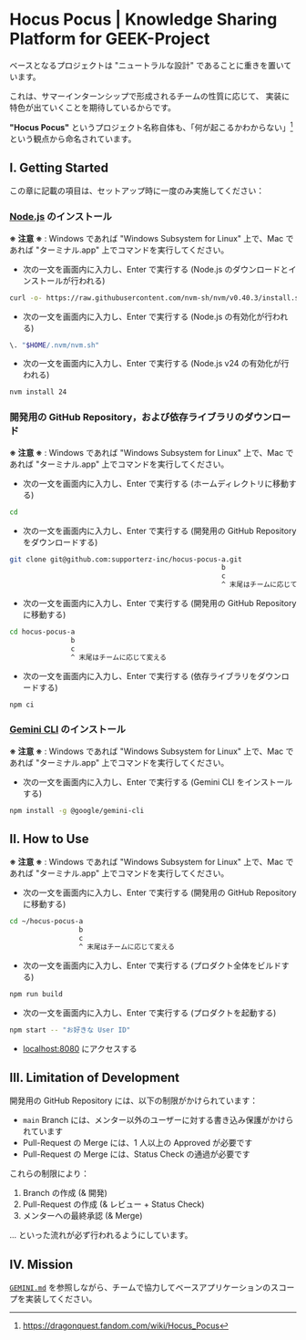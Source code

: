 Hocus Pocus | Knowledge Sharing Platform for GEEK-Project
===============================================================================

ベースとなるプロジェクトは "ニュートラルな設計" であることに重きを置いています。

これは、サマーインターンシップで形成されるチームの性質に応じて、 実装に特色が出ていくことを期待しているからです。

**"Hocus Pocus"** というプロジェクト名称自体も、「何が起こるかわからない」[^1]という観点から命名されています。


## I. Getting Started

この章に記載の項目は、セットアップ時に一度のみ実施してください：

### [Node.js](https://nodejs.org) のインストール

**※ 注意 ※** : Windows であれば "Windows Subsystem for Linux" 上で、Mac であれば "ターミナル.app" 上でコマンドを実行してください。

- 次の一文を画面内に入力し、Enter で実行する (Node.js のダウンロードとインストールが行われる)

```sh
curl -o- https://raw.githubusercontent.com/nvm-sh/nvm/v0.40.3/install.sh | bash
```

- 次の一文を画面内に入力し、Enter で実行する (Node.js の有効化が行われる)

```sh
\. "$HOME/.nvm/nvm.sh"
```

- 次の一文を画面内に入力し、Enter で実行する (Node.js v24 の有効化が行われる)

```sh
nvm install 24
```

### 開発用の GitHub Repository，および依存ライブラリのダウンロード

**※ 注意 ※** : Windows であれば "Windows Subsystem for Linux" 上で、Mac であれば "ターミナル.app" 上でコマンドを実行してください。

- 次の一文を画面内に入力し、Enter で実行する (ホームディレクトリに移動する)

```sh
cd
```

- 次の一文を画面内に入力し、Enter で実行する (開発用の GitHub Repository をダウンロードする)

```sh
git clone git@github.com:supporterz-inc/hocus-pocus-a.git
                                                    b
                                                    c
                                                    ^ 末尾はチームに応じて変える
```

- 次の一文を画面内に入力し、Enter で実行する (開発用の GitHub Repository に移動する)

```sh
cd hocus-pocus-a
               b
               c
               ^ 末尾はチームに応じて変える
```

- 次の一文を画面内に入力し、Enter で実行する (依存ライブラリをダウンロードする)

```sh
npm ci
```

### [Gemini CLI](https://cloud.google.com/blog/ja/topics/developers-practitioners/introducing-gemini-cli) のインストール

**※ 注意 ※** : Windows であれば "Windows Subsystem for Linux" 上で、Mac であれば "ターミナル.app" 上でコマンドを実行してください。

- 次の一文を画面内に入力し、Enter で実行する (Gemini CLI をインストールする)

```sh
npm install -g @google/gemini-cli
```


## II. How to Use

**※ 注意 ※** : Windows であれば "Windows Subsystem for Linux" 上で、Mac であれば "ターミナル.app" 上でコマンドを実行してください。

- 次の一文を画面内に入力し、Enter で実行する (開発用の GitHub Repository に移動する)

```sh
cd ~/hocus-pocus-a
                 b
                 c
                 ^ 末尾はチームに応じて変える
```

- 次の一文を画面内に入力し、Enter で実行する (プロダクト全体をビルドする)

```sh
npm run build
```

- 次の一文を画面内に入力し、Enter で実行する (プロダクトを起動する)

```sh
npm start -- "お好きな User ID"
```

- [localhost:8080](http://localhost:8080) にアクセスする


## III. Limitation of Development

開発用の GitHub Repository には、以下の制限がかけられています：

- `main` Branch には、メンター以外のユーザーに対する書き込み保護がかけられています
- Pull-Request の Merge には、1 人以上の Approved が必要です
- Pull-Request の Merge には、Status Check の通過が必要です

これらの制限により：

1. Branch の作成 (& 開発)
2. Pull-Request の作成 (& レビュー + Status Check)
3. メンターへの最終承認 (& Merge)

... といった流れが必ず行われるようにしています。


## IV. Mission

[`GEMINI.md`](GEMINI.md) を参照しながら、チームで協力してベースアプリケーションのスコープを実装してください。


[^1]: https://dragonquest.fandom.com/wiki/Hocus_Pocus
